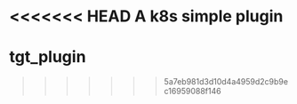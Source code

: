 <<<<<<< HEAD
A k8s simple plugin
=======
# tgt_plugin
>>>>>>> 5a7eb981d3d10d4a4959d2c9b9ec16959088f146
